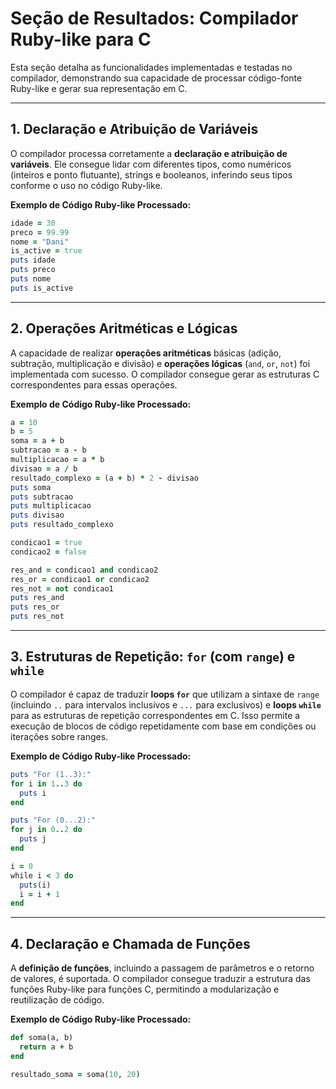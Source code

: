 # Seção de Resultados: Compilador Ruby-like para C

Esta seção detalha as funcionalidades implementadas e testadas no compilador, demonstrando sua capacidade de processar código-fonte Ruby-like e gerar sua representação em C.

-----

## 1\. Declaração e Atribuição de Variáveis

O compilador processa corretamente a **declaração e atribuição de variáveis**. Ele consegue lidar com diferentes tipos, como numéricos (inteiros e ponto flutuante), strings e booleanos, inferindo seus tipos conforme o uso no código Ruby-like.

**Exemplo de Código Ruby-like Processado:**

```ruby
idade = 30
preco = 99.99
nome = "Dani"
is_active = true
puts idade
puts preco
puts nome
puts is_active
```

-----

## 2\. Operações Aritméticas e Lógicas

A capacidade de realizar **operações aritméticas** básicas (adição, subtração, multiplicação e divisão) e **operações lógicas** (`and`, `or`, `not`) foi implementada com sucesso. O compilador consegue gerar as estruturas C correspondentes para essas operações.

**Exemplo de Código Ruby-like Processado:**

```ruby
a = 10
b = 5
soma = a + b
subtracao = a - b
multiplicacao = a * b
divisao = a / b
resultado_complexo = (a + b) * 2 - divisao
puts soma
puts subtracao
puts multiplicacao
puts divisao
puts resultado_complexo

condicao1 = true
condicao2 = false

res_and = condicao1 and condicao2
res_or = condicao1 or condicao2
res_not = not condicao1
puts res_and
puts res_or
puts res_not
```

-----

## 3\. Estruturas de Repetição: `for` (com `range`) e `while`

O compilador é capaz de traduzir **loops `for`** que utilizam a sintaxe de `range` (incluindo `..` para intervalos inclusivos e `...` para exclusivos) e **loops `while`** para as estruturas de repetição correspondentes em C. Isso permite a execução de blocos de código repetidamente com base em condições ou iterações sobre ranges.

**Exemplo de Código Ruby-like Processado:**

```ruby
puts "For (1..3):"
for i in 1..3 do
  puts i
end

puts "For (0...2):"
for j in 0..2 do
  puts j
end

i = 0
while i < 3 do
  puts(i)
  i = i + 1
end
```

-----

## 4\. Declaração e Chamada de Funções

A **definição de funções**, incluindo a passagem de parâmetros e o retorno de valores, é suportada. O compilador consegue traduzir a estrutura das funções Ruby-like para funções C, permitindo a modularização e reutilização de código.

**Exemplo de Código Ruby-like Processado:**

```ruby
def soma(a, b)
  return a + b
end

resultado_soma = soma(10, 20)
```